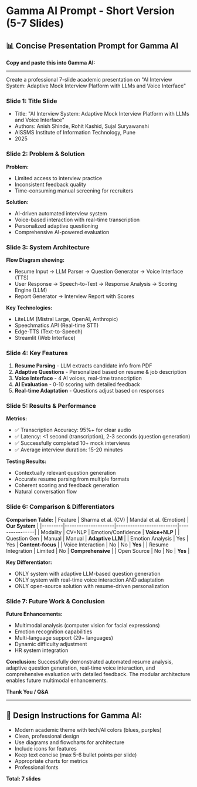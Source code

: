 # Gamma AI Prompt - Short Version (5-7 Slides)

## 📊 Concise Presentation Prompt for Gamma AI

**Copy and paste this into Gamma AI:**

---

Create a professional 7-slide academic presentation on "AI Interview System: Adaptive Mock Interview Platform with LLMs and Voice Interface"

### **Slide 1: Title Slide**
- Title: "AI Interview System: Adaptive Mock Interview Platform with LLMs and Voice Interface"
- Authors: Anish Shinde, Rohit Kashid, Sujal Suryawanshi
- AISSMS Institute of Information Technology, Pune
- 2025

### **Slide 2: Problem & Solution**
**Problem:**
- Limited access to interview practice
- Inconsistent feedback quality
- Time-consuming manual screening for recruiters

**Solution:**
- AI-driven automated interview system
- Voice-based interaction with real-time transcription
- Personalized adaptive questioning
- Comprehensive AI-powered evaluation

### **Slide 3: System Architecture**
**Flow Diagram showing:**
- Resume Input → LLM Parser → Question Generator → Voice Interface (TTS)
- User Response → Speech-to-Text → Response Analysis → Scoring Engine (LLM)
- Report Generator → Interview Report with Scores

**Key Technologies:**
- LiteLLM (Mistral Large, OpenAI, Anthropic)
- Speechmatics API (Real-time STT)
- Edge-TTS (Text-to-Speech)
- Streamlit (Web Interface)

### **Slide 4: Key Features**
1. **Resume Parsing** - LLM extracts candidate info from PDF
2. **Adaptive Questions** - Personalized based on resume & job description
3. **Voice Interface** - 4 AI voices, real-time transcription
4. **AI Evaluation** - 0-10 scoring with detailed feedback
5. **Real-time Adaptation** - Questions adjust based on responses

### **Slide 5: Results & Performance**
**Metrics:**
- ✅ Transcription Accuracy: 95%+ for clear audio
- ✅ Latency: <1 second (transcription), 2-3 seconds (question generation)
- ✅ Successfully completed 10+ mock interviews
- ✅ Average interview duration: 15-20 minutes

**Testing Results:**
- Contextually relevant question generation
- Accurate resume parsing from multiple formats
- Coherent scoring and feedback generation
- Natural conversation flow

### **Slide 6: Comparison & Differentiators**
**Comparison Table:**
| Feature | Sharma et al. (CV) | Mandal et al. (Emotion) | **Our System** |
|---------|---------------------|--------------------------|----------------|
| Modality | CV+NLP | Emotion/Confidence | **Voice+NLP** |
| Question Gen | Manual | Manual | **Adaptive LLM** |
| Emotion Analysis | Yes | Yes | **Content-focus** |
| Voice Interaction | No | No | **Yes** |
| Resume Integration | Limited | No | **Comprehensive** |
| Open Source | No | No | **Yes** |

**Key Differentiator:**
- ONLY system with adaptive LLM-based question generation
- ONLY system with real-time voice interaction AND adaptation
- ONLY open-source solution with resume-driven personalization

### **Slide 7: Future Work & Conclusion**
**Future Enhancements:**
- Multimodal analysis (computer vision for facial expressions)
- Emotion recognition capabilities
- Multi-language support (29+ languages)
- Dynamic difficulty adjustment
- HR system integration

**Conclusion:**
Successfully demonstrated automated resume analysis, adaptive question generation, real-time voice interaction, and comprehensive evaluation with detailed feedback. The modular architecture enables future multimodal enhancements.

**Thank You / Q&A**

---

## 🎨 Design Instructions for Gamma AI:

- Modern academic theme with tech/AI colors (blues, purples)
- Clean, professional design
- Use diagrams and flowcharts for architecture
- Include icons for features
- Keep text concise (max 5-6 bullet points per slide)
- Appropriate charts for metrics
- Professional fonts

**Total: 7 slides**

